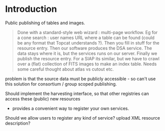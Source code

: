 # Introduction #

Public publishing of tables and images.

> Done with a standard-style web wizard : multi-page workflow. Eg for a cone
search : user names URL where a table can be found (could be any
format that Topcat understands ?).  Then you fill in stuff for the
resource entry. Then our software produces the DSA service. The data
stays where it is, but the services runs on our server. Finally we
publish the resource entry.  For a SIAP its similar, but we have to
crawl over a (flat) collection of FITS images to make an index table.
Needs some careful thought about atlas vs cutout etc.

problem is that the source data must be publicly accessible - so can't use this solution for consortium / group scoped publishing.

Should implement the harvesting interface, so that other registries can access these (public) new resources
  * provides a convenient way to register your own services.

Should we allow users to register any kind of service? upload XML resource description?
